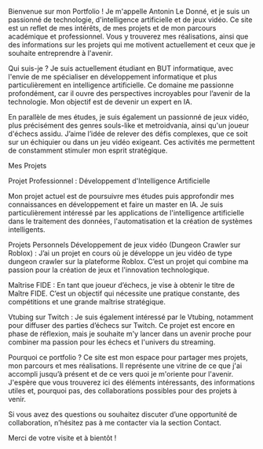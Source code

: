 Bienvenue sur mon Portfolio !
Je m'appelle Antonin Le Donné, et je suis un passionné de technologie, d'intelligence artificielle et de jeux vidéo. Ce site est un reflet de mes intérêts, de mes projets et de mon parcours académique et professionnel. Vous y trouverez mes réalisations, ainsi que des informations sur les projets qui me motivent actuellement et ceux que je souhaite entreprendre à l'avenir.

Qui suis-je ?
Je suis actuellement étudiant en BUT informatique, avec l'envie de me spécialiser en développement informatique et plus particulièrement en intelligence artificielle. Ce domaine me passionne profondément, car il ouvre des perspectives incroyables pour l’avenir de la technologie. Mon objectif est de devenir un expert en IA.

En parallèle de mes études, je suis également un passionné de jeux vidéo, plus précisément des genres souls-like et metroidvania, ainsi qu'un joueur d'échecs assidu. J’aime l’idée de relever des défis complexes, que ce soit sur un échiquier ou dans un jeu vidéo exigeant. Ces activités me permettent de constamment stimuler mon esprit stratégique.

Mes Projets

Projet Professionnel : Développement d'Intelligence Artificielle

Mon projet actuel est de poursuivre mes études puis  approfondir mes connaissances en développement et faire un master en IA. Je suis particulièrement intéressé par les applications de l'intelligence artificielle dans le traitement des données, l'automatisation et la création de systèmes intelligents.

Projets Personnels
Développement de jeux vidéo (Dungeon Crawler sur Roblox) : J’ai un projet en cours où je développe un jeu vidéo de type dungeon crawler sur la plateforme Roblox. C’est un projet qui combine ma passion pour la création de jeux et l'innovation technologique.

Maîtrise FIDE : En tant que joueur d’échecs, je vise à obtenir le titre de Maître FIDE. C’est un objectif qui nécessite une pratique constante, des compétitions et une grande maîtrise stratégique.

Vtubing sur Twitch : Je suis également intéressé par le Vtubing, notamment pour diffuser des parties d’échecs sur Twitch. Ce projet est encore en phase de réflexion, mais je souhaite m'y lancer dans un avenir proche pour combiner ma passion pour les échecs et l'univers du streaming.

Pourquoi ce portfolio ?
Ce site est mon espace pour partager mes projets, mon parcours et mes réalisations. Il représente une vitrine de ce que j'ai accompli jusqu’à présent et de ce vers quoi je m'oriente pour l'avenir. J'espère que vous trouverez ici des éléments intéressants, des informations utiles et, pourquoi pas, des collaborations possibles pour des projets à venir.

Si vous avez des questions ou souhaitez discuter d’une opportunité de collaboration, n’hésitez pas à me contacter via la section Contact.

Merci de votre visite et à bientôt !
